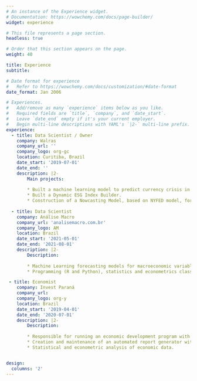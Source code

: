 ```yaml
---
# An instance of the Experience widget.
# Documentation: https://wowchemy.com/docs/page-builder/
widget: experience

# This file represents a page section.
headless: true

# Order that this section appears on the page.
weight: 40

title: Experience
subtitle:

# Date format for experience
#   Refer to https://wowchemy.com/docs/customization/#date-format
date_format: Jan 2006

# Experiences.
#   Add/remove as many `experience` items below as you like.
#   Required fields are `title`, `company`, and `date_start`.
#   Leave `date_end` empty if it's your current employer.
#   Begin multi-line descriptions with YAML's `|2-` multi-line prefix.
experience:
  - title: Data Scientist / Owner
    company: Walras
    company_url: ''
    company_logo: org-gc
    location: Curitiba, Brazil
    date_start: '2019-07-01'
    date_end: ''
    description: |2-
        Main projects:
        
        * Built a machine learning model to predict currency crisis in developing countries.
        * Built a Dynamic ESG Index Builder.
        * Construction of a Nowcasting Model, based on NYFED model, for brazilian GDP (in beta version).
        
  - title: Data Scientist
    company: Análise Macro
    company_url: 'analisemacro.com.br'
    company_logo: AM
    location: Brazil
    date_start: '2021-05-01'
    date_end: '2021-08-01'
    description: |2-
        Description: 
        
        * Machine Learning forecasting models for macroeconomic variables
        * Programming (R and Python), statistics and econometrics classes.

 - title: Economist
    company: Invest Paraná
    company_url: 
    company_logo: org-y
    location: Brazil
    date_start: '2019-04-01'
    date_end: '2020-07-01'
    description: |2-
        Description: 
        
        * Responsible for running an economic development program with several municipalities in the state of Paraná (PMAI).
        * Creation and maintenance of an automated report generator with economic and demographic statistics of the municipalities.
        * Statistical and econometric analysis of economic data.


design:
  columns: '2'
---
```

